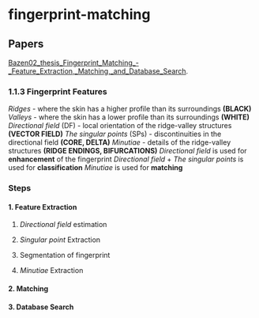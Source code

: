# fingerprint-matching

## Papers
[Bazen02_thesis_Fingerprint_Matching_-_Feature_Extraction,_Matching,_and_Database_Search](file:///C:/Users/vikto/Downloads/Bazen02_thesis_Fingerprint_Matching_-_Feature_Extraction,_Matching,_and_Database_Search.pdf).

### 1.1.3 Fingerprint Features
*Ridges* - where the skin has a higher profile than its surroundings **(BLACK)**
*Valleys* - where the skin has a lower profile than its surroundings **(WHITE)**
*Directional field* (DF) - local orientation of the ridge-valley structures **(VECTOR FIELD)**
*The singular points* (SPs) - discontinuities in the directional field **(CORE, DELTA)**
*Minutiae* - details of the ridge-valley structures **(RIDGE ENDINGS, BIFURCATIONS)**
*Directional field* is used for **enhancement** of the fingerprint
*Directional field* + *The singular points* is used for **classification**
*Minutiae* is used for **matching**

### Steps

#### 1. Feature Extraction
1. *Directional field* estimation
2. *Singular point* Extraction

3. Segmentation of fingerprint
4. *Minutiae* Extraction

#### 2. Matching

#### 3. Database Search
